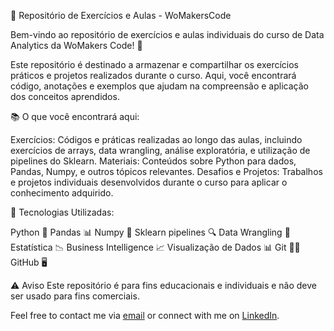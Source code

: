📝 Repositório de Exercícios e Aulas - WoMakersCode

Bem-vindo ao repositório de exercícios e aulas individuais do curso de Data Analytics da WoMakers Code! 🚀

Este repositório é destinado a armazenar e compartilhar os exercícios práticos e projetos realizados durante o curso. Aqui, você encontrará código, anotações e exemplos que ajudam na compreensão e aplicação dos conceitos aprendidos.

📚 O que você encontrará aqui:

Exercícios: Códigos e práticas realizadas ao longo das aulas, incluindo exercícios de arrays, data wrangling, análise exploratória, e utilização de pipelines do Sklearn.
Materiais: Conteúdos sobre Python para dados, Pandas, Numpy, e outros tópicos relevantes.
Desafios e Projetos: Trabalhos e projetos individuais desenvolvidos durante o curso para aplicar o conhecimento adquirido.


🔧 Tecnologias Utilizadas:

Python 🐍
Pandas 📊
Numpy 🔢
Sklearn pipelines 🔍
Data Wrangling 🔧
Estatística 📉
Business Intelligence 📈
Visualização de Dados 📊
Git 🦸‍♂️
GitHub 🖥️


⚠️ Aviso
Este repositório é para fins educacionais e individuais e não deve ser usado para fins comerciais.


Feel free to contact me via [email](mailto:neuciellequadros@gmail.com) or connect with me on [LinkedIn](https://linkedin.com/in/neucielle-quadros).

